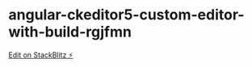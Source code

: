 # angular-ckeditor5-custom-editor-with-build-rgjfmn

[Edit on StackBlitz ⚡️](https://stackblitz.com/edit/angular-ckeditor5-custom-editor-with-build-rgjfmn)